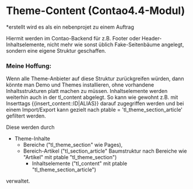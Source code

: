 # Theme-Content (Contao4.4-Modul)

*erstellt wird es als ein nebenprojet zu einem Auftrag

Hiermit werden im Contao-Backend für z.B. Footer oder Header-Inhaltselemente, nicht mehr wie sonst üblich Fake-Seitenbäume angelegt, sondern eine eigene Struktur geschaffen. 

### Meine Hoffung: 
Wenn alle Theme-Anbieter auf diese Struktur zurückgreifen würden, dann könnte man Demo und Themes installieren, ohne vorhandene Inhaltsstrukturen platt machen zu müssen.
Inhaltselemente werden weiterhin auch in der tl_content abgelegt. So kann wie gewohnt z.B. mit Inserttags {{insert_content::ID|ALIAS}} darauf zugegriffen werden und bei einem Import/Export kann gezielt nach ptable = 'tl_theme_section_article'  gefiltert werden.

Diese werden durch 

* Theme-Inhalte
  * Bereiche ("tl_theme_section" wie Pages), 
  * Bereich-Artikel ("tl_section_article" Baumstruktur nach Bereiche wie "Artikel" mit ptable "tl_theme_section")
    * Inhaltselemente ("tl_content" mit ptable "tl_theme_section_article")
    
verwaltet.


